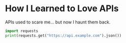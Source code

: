 # How I Learned to Love APIs

APIs used to scare me... but now I haunt them back.

```python
import requests
print(requests.get("https://api.example.com").json())
